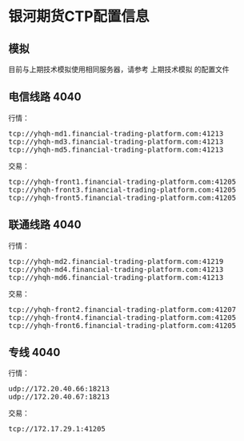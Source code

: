 ﻿# 银河期货CTP配置信息

## 模拟
目前与上期技术模拟使用相同服务器，请参考 上期技术模拟 的配置文件

## 电信线路 4040
行情：
<pre>
tcp://yhqh-md1.financial-trading-platform.com:41213
tcp://yhqh-md3.financial-trading-platform.com:41213
tcp://yhqh-md5.financial-trading-platform.com:41213
</pre>
交易：
<pre>
tcp://yhqh-front1.financial-trading-platform.com:41205
tcp://yhqh-front3.financial-trading-platform.com:41205
tcp://yhqh-front5.financial-trading-platform.com:41205
</pre>

## 联通线路 4040
行情：
<pre>
tcp://yhqh-md2.financial-trading-platform.com:41219
tcp://yhqh-md4.financial-trading-platform.com:41213
tcp://yhqh-md6.financial-trading-platform.com:41213
</pre>
交易：
<pre>
tcp://yhqh-front2.financial-trading-platform.com:41207
tcp://yhqh-front4.financial-trading-platform.com:41205
tcp://yhqh-front6.financial-trading-platform.com:41205
</pre>

## 专线 4040
行情：
<pre>
udp://172.20.40.66:18213
udp://172.20.40.67:18213
</pre>
交易：
<pre>
tcp://172.17.29.1:41205
</pre>
